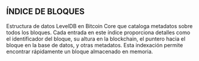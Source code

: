 ## ÍNDICE DE BLOQUES

Estructura de datos LevelDB en Bitcoin Core que cataloga metadatos sobre todos los bloques. Cada entrada en este índice proporciona detalles como el identificador del bloque, su altura en la blockchain, el puntero hacia el bloque en la base de datos, y otras metadatos. Esta indexación permite encontrar rápidamente un bloque almacenado en memoria.
